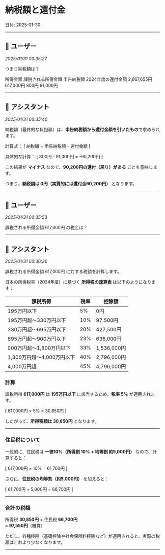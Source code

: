 # 納税額と還付金

日付: 2025-01-30

---

## 👤 ユーザー
*2025/01/31 00:35:27*

つまり納税額は？

所得金額	課税される所得金額	申告納税額	2024年度の還付金額
2,667,655円	617,000円	800円	91,000円

---

## 🤖 アシスタント
*2025/01/31 00:35:40*

納税額（最終的な負担額）は、**申告納税額から還付金額を引いたもの**で求められます。

計算式：
[
納税額 = 申告納税額 - 還付金額
]

具体的な計算：
[
800円 - 91,000円 = -90,200円
]

この結果が **マイナス** なので、**90,200円の還付（戻り）がある** ことを意味します。

つまり、**納税額は 0円（実質的には還付金90,200円）** となります。

---

## 👤 ユーザー
*2025/01/31 00:35:53*

課税される所得金額 617,000円 の税金は？

---

## 🤖 アシスタント
*2025/01/31 00:36:30*

課税される所得金額 617,000円 に対する税額を計算します。

日本の所得税率（2024年度）に基づく **所得税の速算表** は以下のようになります：

| 課税所得 | 税率 | 控除額 |
|----------|------|--------|
| 195万円以下 | 5% | 0円 |
| 195万円超～330万円以下 | 10% | 97,500円 |
| 330万円超～695万円以下 | 20% | 427,500円 |
| 695万円超～900万円以下 | 23% | 636,000円 |
| 900万円超～1,800万円以下 | 33% | 1,536,000円 |
| 1,800万円超～4,000万円以下 | 40% | 2,796,000円 |
| 4,000万円超 | 45% | 4,796,000円 |

### 計算
課税所得 **617,000円** は **195万円以下** に該当するため、**税率 5%** が適用されます。

[
617,000円 × 5% = 30,850円
]

したがって、**所得税額は 30,850円** となります。

---

### 住民税について
一般的に、住民税は **一律10%（所得割 10% + 均等割 約5,000円）** なので、計算すると：

[
617,000円 × 10% = 61,700円
]

さらに、**住民税の均等割（約5,000円）** を加えると：

[
61,700円 + 5,000円 = 66,700円
]

---

### 合計の税額
所得税 **30,850円** + 住民税 **66,700円**  
= **97,550円**（概算）

ただし、各種控除（基礎控除や社会保険料控除など）が適用されると、実際の税額はこれより少なくなります。

---
